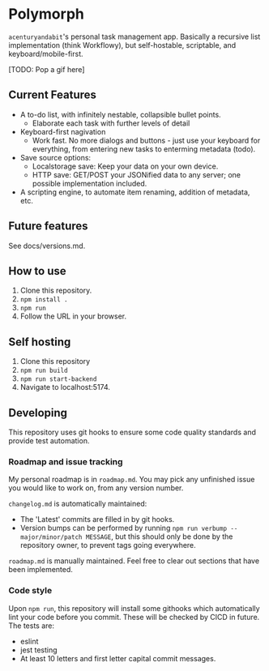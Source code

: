 # Polymorph
`acenturyandabit`'s personal task management app. Basically a recursive list implementation (think Workflowy), but self-hostable, scriptable, and keyboard/mobile-first.

[TODO: Pop a gif here]

## Current Features
- A to-do list, with infinitely nestable, collapsible bullet points.
    - Elaborate each task with further levels of detail
- Keyboard-first nagivation
    - Work fast. No more dialogs and buttons - just use your keyboard for everything, from entering new tasks to enterming metadata (todo).
- Save source options:
    - Localstorage save: Keep your data on your own device.
    - HTTP save: GET/POST your JSONified data to any server; one possible implementation included.
- A scripting engine, to automate item renaming, addition of metadata, etc.

## Future features
See docs/versions.md.

## How to use 
1. Clone this repository.
2. `npm install .`
3. `npm run`
4. Follow the URL in your browser.

## Self hosting 
1. Clone this repository
2. `npm run build`
3. `npm run start-backend`
4. Navigate to localhost:5174.

## Developing
This repository uses git hooks to ensure some code quality standards and provide test automation.

### Roadmap and issue tracking
My personal roadmap is in `roadmap.md`. You may pick any unfinished issue you would like to work on, from any version number.

`changelog.md` is automatically maintained:
- The 'Latest' commits are filled in by git hooks.
- Version bumps can be performed by running `npm run verbump -- major/minor/patch MESSAGE`, but this should only be done by the repository owner, to prevent tags going everywhere.

`roadmap.md` is manually maintained. Feel free to clear out sections that have been implemented.

### Code style
Upon `npm run`, this repository will install some githooks which automatically lint your code before you commit. These will be checked by CICD in future. The tests are:
- eslint
- jest testing
- At least 10 letters and first letter capital commit messages.